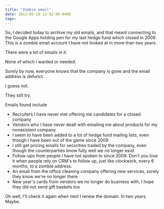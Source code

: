 ```yaml
---
title: "Zombie email"
date: 2012-05-18 12:52:00-0400
tags: 
---
```


So, I decided today to archive my old emails, and that meant connecting to the Google Apps holding pen for my last hedge fund which closed in 2009. This is a zombie email account I have not looked at in more than two years.

There were a lot of emails in it.

None of which I wanted or needed.

Surely by now, everyone knows that the company is gone and the email address is defunct.

I guess not.

They still try.

Emails found include

* Recruiters I have never met offering me candidates for a closed company
* Vendors who I have never dealt with emailing me about products for my nonexistent company
* I seem to have been added to a lot of hedge fund mailing lists, even though I have been out of the game since 2009
* I still get pricing emails for securities traded by the company, even though the counterparties know fully well we no longer exist
* Follow-ups from people I have not spoken to since 2009. Don't you love it when people rely on CRM's to follow up, just like clockwork, every 6 months, to a zombie address.
* An email from the office cleaning company offering new services, surely they know we're no longer there
* New year's cards from vendors we no longer do business with, I hope they did not send gift baskets too

Oh well, I'll check it again when next I renew the domain. In two years. Maybe.

